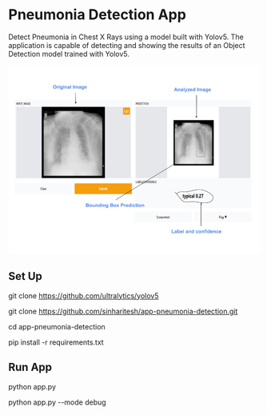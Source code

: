 # Pneumonia Detection App

Detect Pneumonia in Chest X Rays using a model built with Yolov5. The application is capable of detecting and showing the results of an Object Detection model trained with Yolov5.

![Object_Detection](./pneumonia-github-image-1.png)



## Set Up

git clone https://github.com/ultralytics/yolov5

git clone https://github.com/sinharitesh/app-pneumonia-detection.git

cd app-pneumonia-detection

pip install -r requirements.txt


## Run App

python app.py 

python app.py --mode debug


